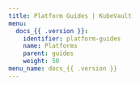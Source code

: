 ```yaml
---
title: Platform Guides | KubeVault
menu:
  docs_{{ .version }}:
    identifier: platform-guides
    name: Platforms
    parent: guides
    weight: 50
menu_name: docs_{{ .version }}
---
```

